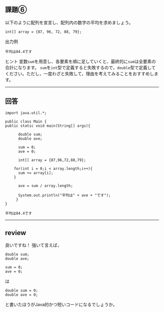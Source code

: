 ## 課題⑥
以下のように配列を宣言し、配列内の数字の平均を求めましょう。
```
int[] array = {87, 96, 72, 88, 79};
```
出力例
```
平均は84.4です
```

ヒント
変数`sum`を用意し、各要素を順に足していくと、最終的に`sum`は全要素の合計になります。
`sum`を`int`型で定義すると失敗するので，`double`型で定義してください。ただし，一度わざと失敗して，理由を考えてみることをおすすめします。

---

## 回答
```
import java.util.*;

public class Main {
public static void main(String[] args){

      double sum;
      double ave;
      
      sum = 0;
      ave = 0;

      int[] array = {87,96,72,88,79};

    for(int i = 0;i < array.length;i++){
      sum += array[i];
    }
    
      ave = sum / array.length;
    
      System.out.println("平均は" + ave + "です");
     }
}

平均は84.4です
```
---

## review

良いですね！
強いて言えば，
```
double sum;
double ave;

sum = 0;
ave = 0;
```
は
```
double sum = 0;
double ave = 0;
```
と書いたほうがJava的かつ短いコードになるでしょうか。